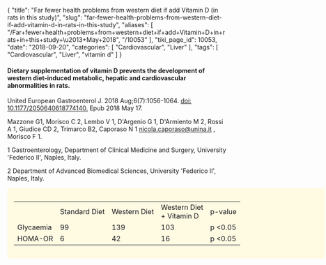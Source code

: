 {
    "title": "Far fewer health problems from western diet if add Vitamin D (in rats in this study)",
    "slug": "far-fewer-health-problems-from-western-diet-if-add-vitamin-d-in-rats-in-this-study",
    "aliases": [
        "/Far+fewer+health+problems+from+western+diet+if+add+Vitamin+D+in+rats+in+this+study+\u2013+May+2018",
        "/10053"
    ],
    "tiki_page_id": 10053,
    "date": "2018-09-20",
    "categories": [
        "Cardiovascular",
        "Liver"
    ],
    "tags": [
        "Cardiovascular",
        "Liver",
        "vitamin d"
    ]
}


#### Dietary supplementation of vitamin D prevents the development of western diet-induced metabolic, hepatic and cardiovascular abnormalities in rats.

United European Gastroenterol J. 2018 Aug;6(7):1056-1064. [doi: 10.1177/2050640618774140.](https://doi.org/10.1177/2050640618774140.) Epub 2018 May 17.

Mazzone G1, Morisco C 2, Lembo V 1, D'Argenio G 1, D'Armiento M 2, Rossi A 1, Giudice CD 2, Trimarco B2, Caporaso N 1 nicola.caporaso@unina.it , Morisco F 1.

1 Gastroenterology, Department of Clinical Medicine and Surgery, University 'Federico II', Naples, Italy.

2 Department of Advanced Biomedical Sciences, University 'Federico II', Naples, Italy.

<div class="border" style="background-color:#FFFAE2;padding:15px;margin:10px 0;border-radius:5px;width:700px">

| | | | | |
| --- | --- | --- | --- | --- |
|  | Standard Diet | Western Diet | Western Diet <br>+ Vitamin D | p-value |
| Glycaemia | 99 | 139 | 103 | p <0.05 |
| HOMA-OR | 6 | 42 | 16 | p <0.05 |